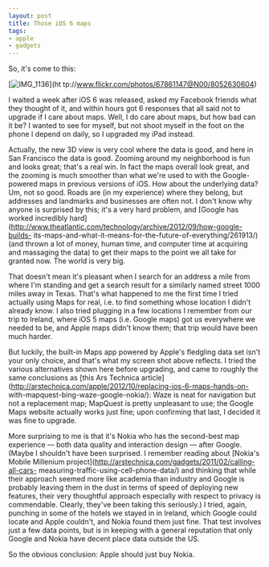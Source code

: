 ```yaml
---
layout: post
title: Those iOS 6 maps
tags:
- apple
- gadgets
---
```

So, it's come to this:

[![IMG_1136](http://farm9.staticflickr.com/8031/8052630604_7c3946ed99.jpg)](ht
tp://www.flickr.com/photos/67861147@N00/8052630604)

I waited a week after iOS 6 was released, asked my Facebook friends what they
thought of it, and within hours got 6 responses that all said not to upgrade
if I care about maps. Well, I do care about maps, but how bad can it be? I
wanted to see for myself, but not shoot myself in the foot on the phone I
depend on daily, so I upgraded my iPad instead.

Actually, the new 3D view is very cool where the data is good, and here in San
Francisco the data is good. Zooming around my neighborhood is fun and looks
great; that's a real win. In fact the maps overall look great, and the zooming
is much smoother than what we're used to with the Google-powered maps in
previous versions of iOS. How about the underlying data? Um, not so good.
Roads are (in my experience) where they belong, but addresses and landmarks
and businesses are often not. I don't know why anyone is surprised by this;
it's a very hard problem, and [Google has worked incredibly
hard](http://www.theatlantic.com/technology/archive/2012/09/how-google-builds-
its-maps-and-what-it-means-for-the-future-of-everything/261913/) (and thrown a
lot of money, human time, and computer time at acquiring and massaging the
data) to get their maps to the point we all take for granted now. The world is
very big.

That doesn't mean it's pleasant when I search for an address a mile from where
I'm standing and get a search result for a similarly named street 1000 miles
away in Texas. That's what happened to me the first time I tried actually
using Maps for real, i.e. to find something whose location I didn't already
know. I also tried plugging in a few locations I remember from our trip to
Ireland, where iOS 5 maps (i.e. Google maps) got us everywhere we needed to
be, and Apple maps didn't know them; that trip would have been much harder.

But luckily, the built-in Maps app powered by Apple's fledgling data set isn't
your only choice, and that's what my screen shot above reflects. I tried the
various alternatives shown here before upgrading, and came to roughly the same
conclusions as [this Ars Technica
article](http://arstechnica.com/apple/2012/10/replacing-ios-6-maps-hands-on-
with-mapquest-bing-waze-google-nokia/): Waze is neat for navigation but not a
replacement map; MapQuest is pretty unpleasant to use; the Google Maps website
actually works just fine; upon confirming that last, I decided it was fine to
upgrade.

More surprising to me is that it's Nokia who has the second-best map
experience — both data quality and interaction design — after Google. (Maybe I
shouldn't have been surprised. I remember reading about [Nokia's Mobile
Millenium project](http://arstechnica.com/gadgets/2011/02/calling-all-cars-
measuring-traffic-using-cell-phone-data/) and thinking that while their
approach seemed more like academia than industry and Google is probably
leaving them in the dust in terms of speed of deploying new features, their
very thoughtful approach especially with respect to privacy is commendable.
Clearly, they've been taking this seriously.) I tried, again, punching in some
of the hotels we stayed in in Ireland, which Google could locate and Apple
couldn't, and Nokia found them just fine. That test involves just a few data
points, but is in keeping with a general reputation that only Google and Nokia
have decent place data outside the US.

So the obvious conclusion: Apple should just buy Nokia.

